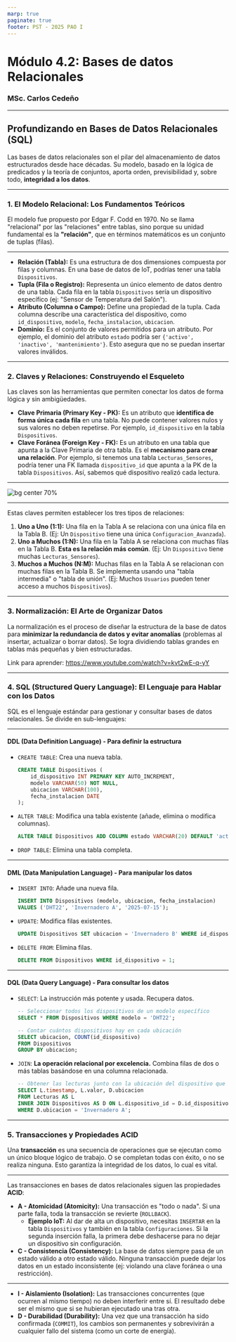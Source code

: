 ```yaml
---
marp: true
paginate: true
footer: PST - 2025 PAO I
---
```


# Módulo 4.2: Bases de datos Relacionales
### MSc. Carlos Cedeño


---

## **Profundizando en Bases de Datos Relacionales (SQL)**

Las bases de datos relacionales son el pilar del almacenamiento de datos estructurados desde hace décadas. Su modelo, basado en la lógica de predicados y la teoría de conjuntos, aporta orden, previsibilidad y, sobre todo, **integridad a los datos**.


---

### **1. El Modelo Relacional: Los Fundamentos Teóricos**

El modelo fue propuesto por Edgar F. Codd en 1970. No se llama "relacional" por las "relaciones" entre tablas, sino porque su unidad fundamental es la **"relación"**, que en términos matemáticos es un conjunto de tuplas (filas).

---

  * **Relación (Tabla):** Es una estructura de dos dimensiones compuesta por filas y columnas. En una base de datos de IoT, podrías tener una tabla `Dispositivos`.
  * **Tupla (Fila o Registro):** Representa un único elemento de datos dentro de una tabla. Cada fila en la tabla `Dispositivos` sería un dispositivo específico (ej: "Sensor de Temperatura del Salón").
  * **Atributo (Columna o Campo):** Define una propiedad de la tupla. Cada columna describe una característica del dispositivo, como `id_dispositivo`, `modelo`, `fecha_instalacion`, `ubicacion`.
  * **Dominio:** Es el conjunto de valores permitidos para un atributo. Por ejemplo, el dominio del atributo `estado` podría ser `{'activo', 'inactivo', 'mantenimiento'}`. Esto asegura que no se puedan insertar valores inválidos.

-----

### **2. Claves y Relaciones: Construyendo el Esqueleto**

Las claves son las herramientas que permiten conectar los datos de forma lógica y sin ambigüedades.

  * **Clave Primaria (Primary Key - PK):** Es un atributo  que **identifica de forma única cada fila** en una tabla. No puede contener valores nulos y sus valores no deben repetirse. Por ejemplo, `id_dispositivo` en la tabla `Dispositivos`.
  * **Clave Foránea (Foreign Key - FK):** Es un atributo en una tabla que apunta a la Clave Primaria de otra tabla. Es el **mecanismo para crear una relación**. Por ejemplo, si tenemos una tabla `Lecturas_Sensores`, podría tener una FK llamada `dispositivo_id` que apunta a la PK de la tabla `Dispositivos`. Así, sabemos qué dispositivo realizó cada lectura.


---

![bg center 70%](https://images.shiksha.com/mediadata/ugcDocuments/images/wordpressImages/2023_01_difference-between-primary-key-and-foreign-key..jpg)

---

Estas claves permiten establecer los tres tipos de relaciones:

1.  **Uno a Uno (1:1):** Una fila en la Tabla A se relaciona con una única fila en la Tabla B. (Ej: Un `Dispositivo` tiene una única `Configuracion_Avanzada`).
2.  **Uno a Muchos (1:N):** Una fila en la Tabla A se relaciona con muchas filas en la Tabla B. **Esta es la relación más común**. (Ej: Un `Dispositivo` tiene muchas `Lecturas_Sensores`).
3.  **Muchos a Muchos (N:M):** Muchas filas en la Tabla A se relacionan con muchas filas en la Tabla B. Se implementa usando una "tabla intermedia" o "tabla de unión". (Ej: Muchos `Usuarios` pueden tener acceso a muchos `Dispositivos`).

-----

### **3. Normalización: El Arte de Organizar Datos**

La normalización es el proceso de diseñar la estructura de la base de datos para **minimizar la redundancia de datos y evitar anomalías** (problemas al insertar, actualizar o borrar datos). Se logra dividiendo tablas grandes en tablas más pequeñas y bien estructuradas.

Link para aprender: https://www.youtube.com/watch?v=kvt2wE-q-yY


---

### **4. SQL (Structured Query Language): El Lenguaje para Hablar con los Datos**

SQL es el lenguaje estándar para gestionar y consultar bases de datos relacionales. Se divide en sub-lenguajes:

---

#### **DDL (Data Definition Language) - Para definir la estructura**

  * `CREATE TABLE`: Crea una nueva tabla.
    ```sql
    CREATE TABLE Dispositivos (
        id_dispositivo INT PRIMARY KEY AUTO_INCREMENT,
        modelo VARCHAR(50) NOT NULL,
        ubicacion VARCHAR(100),
        fecha_instalacion DATE
    );
    ```
  * `ALTER TABLE`: Modifica una tabla existente (añade, elimina o modifica columnas).
    ```sql
    ALTER TABLE Dispositivos ADD COLUMN estado VARCHAR(20) DEFAULT 'activo';
    ```
  * `DROP TABLE`: Elimina una tabla completa.

---

#### **DML (Data Manipulation Language) - Para manipular los datos**

  * `INSERT INTO`: Añade una nueva fila.
    ```sql
    INSERT INTO Dispositivos (modelo, ubicacion, fecha_instalacion) 
    VALUES ('DHT22', 'Invernadero A', '2025-07-15');
    ```
  * `UPDATE`: Modifica filas existentes.
    ```sql
    UPDATE Dispositivos SET ubicacion = 'Invernadero B' WHERE id_dispositivo = 1;
    ```
  * `DELETE FROM`: Elimina filas.
    ```sql
    DELETE FROM Dispositivos WHERE id_dispositivo = 1;
    ```

---

#### **DQL (Data Query Language) - Para consultar los datos**

  * `SELECT`: La instrucción más potente y usada. Recupera datos.
    ```sql
    -- Seleccionar todos los dispositivos de un modelo específico
    SELECT * FROM Dispositivos WHERE modelo = 'DHT22';

    -- Contar cuántos dispositivos hay en cada ubicación
    SELECT ubicacion, COUNT(id_dispositivo) 
    FROM Dispositivos 
    GROUP BY ubicacion;
    ```
  * `JOIN`: **La operación relacional por excelencia.** Combina filas de dos o más tablas basándose en una columna relacionada.
    ```sql
    -- Obtener las lecturas junto con la ubicación del dispositivo que las tomó
    SELECT L.timestamp, L.valor, D.ubicacion
    FROM Lecturas AS L
    INNER JOIN Dispositivos AS D ON L.dispositivo_id = D.id_dispositivo
    WHERE D.ubicacion = 'Invernadero A';
    ```

-----

### **5. Transacciones y Propiedades ACID**

Una **transacción** es una secuencia de operaciones que se ejecutan como un único bloque lógico de trabajo. O se completan todas con éxito, o no se realiza ninguna. Esto garantiza la integridad de los datos, lo cual es vital.

---

Las transacciones en bases de datos relacionales siguen las propiedades **ACID**:

  * **A - Atomicidad (Atomicity):** Una transacción es "todo o nada". Si una parte falla, toda la transacción se revierte (`ROLLBACK`).
      * **Ejemplo IoT:** Al dar de alta un dispositivo, necesitas `INSERTAR` en la tabla `Dispositivos` y también en la tabla `Configuraciones`. Si la segunda inserción falla, la primera debe deshacerse para no dejar un dispositivo sin configuración.
  * **C - Consistencia (Consistency):** La base de datos siempre pasa de un estado válido a otro estado válido. Ninguna transacción puede dejar los datos en un estado inconsistente (ej: violando una clave foránea o una restricción).

---

  * **I - Aislamiento (Isolation):** Las transacciones concurrentes (que ocurren al mismo tiempo) no deben interferir entre sí. El resultado debe ser el mismo que si se hubieran ejecutado una tras otra.
  * **D - Durabilidad (Durability):** Una vez que una transacción ha sido confirmada (`COMMIT`), los cambios son permanentes y sobrevivirán a cualquier fallo del sistema (como un corte de energía).